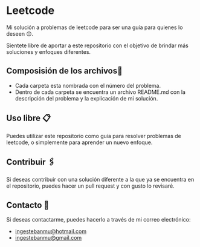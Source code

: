 # Leetcode
Mi solución a problemas de leetcode para ser una guía para quienes lo deseen 😊.

Sientete libre de aportar a este repositorio con el objetivo de brindar más soluciones y enfoques diferentes.

## Composisión de los archivos📖
- Cada carpeta esta nombrada con el número del problema.
- Dentro de cada carpeta se encuentra un archivo README.md con la descripción del problema y la explicación de mi solución.

## Uso libre    📋
Puedes utilizar este repositorio como guía para resolver problemas de leetcode, o simplemente para aprender un nuevo enfoque.

## Contribuir 🖇    ️
Si deseas contribuir con una solución diferente a la que ya se encuentra en el repositorio, puedes hacer un pull request y con gusto lo revisaré.

## Contacto 📧
Si deseas contactarme, puedes hacerlo a través de mi correo electrónico:
- ingestebanmu@hotmail.com
- ingestebanmu@gmail.com
